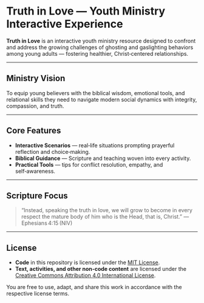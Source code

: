 # Truth in Love — Youth Ministry Interactive Experience

**Truth in Love** is an interactive youth ministry resource designed to confront and address the growing challenges of ghosting and gaslighting behaviors among young adults — fostering healthier, Christ‑centered relationships.

---

## Ministry Vision
To equip young believers with the biblical wisdom, emotional tools, and relational skills they need to navigate modern social dynamics with integrity, compassion, and truth.

---

## Core Features
- **Interactive Scenarios** — real‑life situations prompting prayerful reflection and choice‑making.
- **Biblical Guidance** — Scripture and teaching woven into every activity.
- **Practical Tools** — tips for conflict resolution, empathy, and self‑awareness.

---

## Scripture Focus
> “Instead, speaking the truth in love, we will grow to become in every respect the mature body of him who is the Head, that is, Christ.” — Ephesians 4:15 (NIV)

---

## License

- **Code** in this repository is licensed under the [MIT License](LICENSE).
- **Text, activities, and other non‑code content** are licensed under the [Creative Commons Attribution 4.0 International License](LICENSE-CONTENT).

You are free to use, adapt, and share this work in accordance with the respective license terms.
